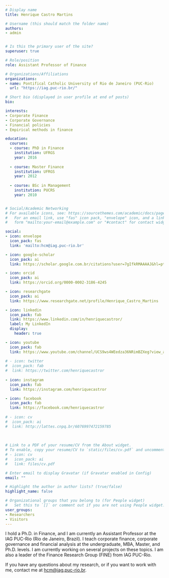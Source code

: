 ```yaml
---
# Display name
title: Henrique Castro Martins

# Username (this should match the folder name)
authors:
- admin


# Is this the primary user of the site?
superuser: true

# Role/position
role: Assistant Professor of Finance

# Organizations/Affiliations
organizations:
- name: Pontifical Catholic University of Rio de Janeiro (PUC-Rio)
  url: "https://iag.puc-rio.br/"

# Short bio (displayed in user profile at end of posts)
bio:

interests:
- Corporate Finance
- Corporate Governance
- Financial policies
- Empirical methods in finance

education:
  courses:
  - course: PhD in Finance
    institution: UFRGS
    year: 2016
    
  - course: Master Finance
    institution: UFRGS
    year: 2012
    
  - course: BSc in Management
    institution: PUCRS
    year: 2010


# Social/Academic Networking
# For available icons, see: https://sourcethemes.com/academic/docs/page-builder/#icons
#   For an email link, use "fas" icon pack, "envelope" icon, and a link in the
#   form "mailto:your-email@example.com" or "#contact" for contact widget.

social:
- icon: envelope
  icon_pack: fas
  link: 'mailto:hcm@iag.puc-rio.br'

- icon: google-scholar
  icon_pack: ai
  link: https://scholar.google.com.br/citations?user=7gIfkRMAAAAJ&hl=pt-BR&oi=ao

- icon: orcid
  icon_pack: ai
  link: https://orcid.org/0000-0002-3186-4245

- icon: researchgate
  icon_pack: ai
  link: https://www.researchgate.net/profile/Henrique_Castro_Martins

- icon: linkedin
  icon_pack: fab
  link: https://www.linkedin.com/in/henriquecastror/
  label: My LinkedIn
  display:
    header: true

- icon: youtube
  icon_pack: fab
  link: https://www.youtube.com/channel/UCS9ws4WEedza36NRimBZXeg?view_as=subscriber
  
# - icon: twitter
#  icon_pack: fab
#  link: https://twitter.com/henriquecastror
  
- icon: instagram
  icon_pack: fab
  link: https://instagram.com/henriquecastror

- icon: facebook
  icon_pack: fab
  link: https://facebook.com/henriquecastror
  
# - icon: cv
#  icon_pack: ai
#  link: http://lattes.cnpq.br/6076997472159785
  
  
  
# Link to a PDF of your resume/CV from the About widget.
# To enable, copy your resume/CV to `static/files/cv.pdf` and uncomment the lines below.
# - icon: cv
#   icon_pack: ai
#   link: files/cv.pdf

# Enter email to display Gravatar (if Gravatar enabled in Config)
email: ""

# Highlight the author in author lists? (true/false)
highlight_name: false

# Organizational groups that you belong to (for People widget)
#   Set this to `[]` or comment out if you are not using People widget.
user_groups:
- Researchers
- Visitors
---
```


I hold a Ph.D. in Finance, and I am currently an Assistant Professor at the IAG PUC-Rio (Rio de Janeiro, Brazil). I teach corporate finance, corporate governance and financial analysis at the undergraduate, MBA, Master, and Ph.D. levels. I am currently working on several projects on these topics. I am also a leader of the Finance Research Group (FINE) from IAG PUC-Rio. 

If you have any questions about my research, or if you want to work with me, contact me at hcm@iag.puc-rio.br.

